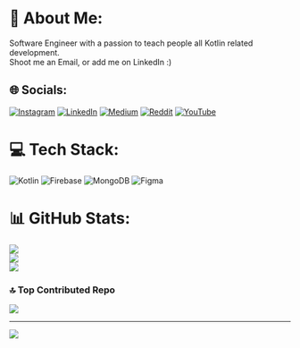 # 💫 About Me:
Software Engineer with a passion to teach people all Kotlin related development.<br>Shoot me an Email, or add me on LinkedIn :)


## 🌐 Socials:
[![Instagram](https://img.shields.io/badge/Instagram-%23E4405F.svg?logo=Instagram&logoColor=white)](https://instagram.com/rational_chemical) [![LinkedIn](https://img.shields.io/badge/LinkedIn-%230077B5.svg?logo=linkedin&logoColor=white)](https://linkedin.com/in/kenan-karic) [![Medium](https://img.shields.io/badge/Medium-12100E?logo=medium&logoColor=white)](https://medium.com/@kenan.karic) [![Reddit](https://img.shields.io/badge/Reddit-%23FF4500.svg?logo=Reddit&logoColor=white)](https://www.reddit.com/user/average-alchemist) [![YouTube](https://img.shields.io/badge/YouTube-%23FF0000.svg?logo=YouTube&logoColor=white)](https://youtube.com/@average-alchemist) 

# 💻 Tech Stack:
![Kotlin](https://img.shields.io/badge/kotlin-%237F52FF.svg?style=for-the-badge&logo=kotlin&logoColor=white) ![Firebase](https://img.shields.io/badge/Firebase-039BE5?style=for-the-badge&logo=Firebase&logoColor=white) ![MongoDB](https://img.shields.io/badge/MongoDB-%234ea94b.svg?style=for-the-badge&logo=mongodb&logoColor=white) ![Figma](https://img.shields.io/badge/figma-%23F24E1E.svg?style=for-the-badge&logo=figma&logoColor=white)
# 📊 GitHub Stats:
![](https://github-readme-stats.vercel.app/api?username=average-alchemist&theme=tokyonight&hide_border=true&include_all_commits=false&count_private=false)<br/>
![](https://github-readme-streak-stats.herokuapp.com/?user=average-alchemist&theme=tokyonight&hide_border=true)<br/>
![](https://github-readme-stats.vercel.app/api/top-langs/?username=average-alchemist&theme=tokyonight&hide_border=true&include_all_commits=false&count_private=false&layout=compact)

### 🔝 Top Contributed Repo
![](https://github-contributor-stats.vercel.app/api?username=average-alchemist&limit=5&theme=dark&combine_all_yearly_contributions=true)

---
[![](https://visitcount.itsvg.in/api?id=average-alchemist&icon=0&color=1)](https://visitcount.itsvg.in)
